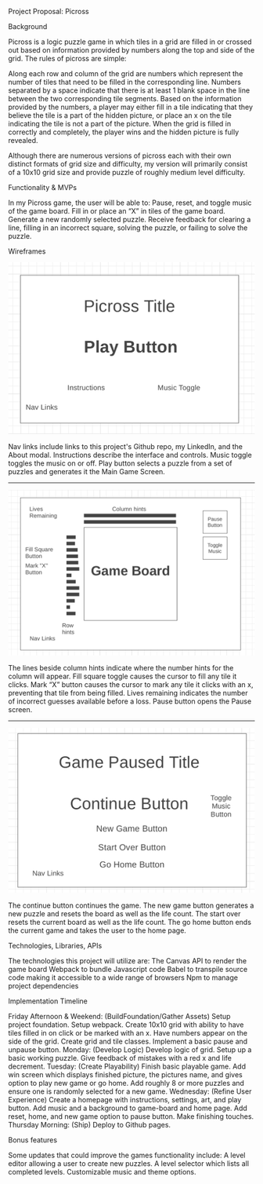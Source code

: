 Project Proposal: Picross


Background

Picross is a logic puzzle game in which tiles in a grid are filled in or crossed out based on information provided by numbers along the top and side of the grid. The rules of picross are simple:

Along each row and column of the grid are numbers which represent the number of tiles that need to be filled in the corresponding line. Numbers separated by a space indicate that there is at least 1 blank space in the line between the two corresponding tile segments. Based on the information provided by the numbers, a player may either fill in a tile indicating that they believe the tile is a part of the hidden picture, or place an x on the tile indicating the tile is not a part of the picture. When the grid is filled in correctly and completely, the player wins and the hidden picture is fully revealed. 

Although there are numerous versions of picross each with their own distinct formats of grid size and difficulty, my version will primarily consist of a 10x10 grid size and provide puzzle of roughly medium level difficulty. 



Functionality & MVPs

In my Picross game, the user will be able to:
Pause, reset, and toggle music of the game board.
Fill in or place an “X” in tiles of the game board.
Generate a new randomly selected puzzle.
Receive feedback for clearing a line, filling in an incorrect square, solving the puzzle, or failing to solve the puzzle.



Wireframes

![](Images/Home.png)


 Nav links include links to this project's Github repo, my LinkedIn, and the About modal.
 Instructions describe the interface and controls.
Music toggle toggles the music on or off.
Play button selects a puzzle from a set of puzzles and generates it the Main Game Screen.


----------------------------------------------------------------------------


![](Images/Main.png)


The lines beside column hints indicate where the number hints for the column will appear.
Fill square toggle causes the cursor to fill any tile it clicks.
Mark “X” button causes the cursor to mark any tile it clicks with an x, preventing that tile from being filled.
Lives remaining indicates the number of incorrect guesses available before a loss.
Pause button opens the Pause screen.


----------------------------------------------------------------------------



![](Images/pause.png)

The continue button continues the game.
The new game button generates a new puzzle and resets the board as well as the life count.
 The start over resets the current board as well as the life count.
The go home button ends the current game and takes the user to the home page.





Technologies, Libraries, APIs

The technologies this project will utilize are:
The Canvas API to render the game board
Webpack to bundle Javascript code
Babel to transpile source code making it accessible to a wide range of browsers
Npm to manage project dependencies 



Implementation Timeline

Friday Afternoon & Weekend: (BuildFoundation/Gather Assets) Setup project foundation. Setup webpack. Create 10x10 grid with ability to have tiles filled in on click or be marked with an x. Have numbers appear on the side of the grid. Create grid and tile classes. Implement a basic pause and unpause button.
Monday: (Develop Logic) Develop logic of grid. Setup up a basic working puzzle. Give feedback of mistakes with a red x and life decrement. 
Tuesday: (Create Playability) Finish basic playable game. Add win screen which displays finished picture, the pictures name, and gives option to play new game or go home. Add roughly 8 or more puzzles and ensure one is randomly selected for a new game. 
Wednesday: (Refine User Experience) Create a homepage with instructions, settings, art, and play button. Add music and a background to game-board and home page. Add reset, home, and new game option to pause button. Make finishing touches.
Thursday Morning: (Ship) Deploy to Github pages.




Bonus features

Some updates that could improve the games functionality include:
A level editor allowing a user to create new puzzles.
A level selector which lists all completed levels.
Customizable music and theme options.

